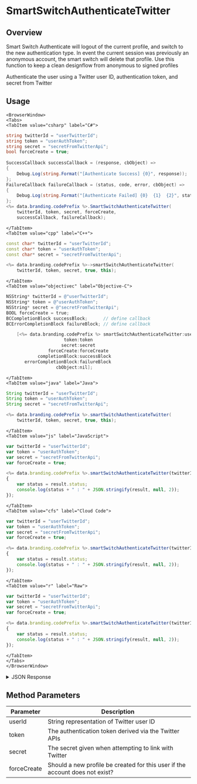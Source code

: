 # SmartSwitchAuthenticateTwitter
## Overview
Smart Switch Authenticate will logout of the current profile, and switch to the new authentication type.
In event the current session was previously an anonymous account, the smart switch will delete that profile.
Use this function to keep a clean designflow from anonymous to signed profiles

Authenticate the user using a Twitter user ID, authentication token, and secret from Twitter

## Usage

```mdx-code-block
<BrowserWindow>
<Tabs>
<TabItem value="csharp" label="C#">
```

```csharp
string twitterId = "userTwitterId";
string token = "userAuthToken";
string secret = "secretFromTwitterApi";
bool forceCreate = true;
    
SuccessCallback successCallback = (response, cbObject) =>
{
    Debug.Log(string.Format("[Authenticate Success] {0}", response));
};
FailureCallback failureCallback = (status, code, error, cbObject) =>
{
    Debug.Log(string.Format("[Authenticate Failed] {0}  {1}  {2}", status, code, error));
};
<%= data.branding.codePrefix %>.SmartSwitchAuthenticateTwitter(
    twitterId, token, secret, forceCreate,
    successCallback, failureCallback);
```

```mdx-code-block
</TabItem>
<TabItem value="cpp" label="C++">
```

```cpp
const char* twitterId = "userTwitterId";
const char* token = "userAuthToken";
const char* secret = "secretFromTwitterApi";

<%= data.branding.codePrefix %>->smartSwitchAuthenticateTwitter(
    twitterId, token, secret, true, this);
```

```mdx-code-block
</TabItem>
<TabItem value="objectivec" label="Objective-C">
```

```objectivec
NSString* twitterId = @"userTwitterId";
NSString* token = @"userAuthToken";
NSString* secret = @"secretFromTwitterApi";
BOOL forceCreate = true;
BCCompletionBlock successBlock;      // define callback
BCErrorCompletionBlock failureBlock; // define callback

    [<%= data.branding.codePrefix %> smartSwitchAuthenticateTwitter:userID
                      token:token
                     secret:secret
                forceCreate:forceCreate
            completionBlock:successBlock
       errorCompletionBlock:failureBlock
                   cbObject:nil];
```

```mdx-code-block
</TabItem>
<TabItem value="java" label="Java">
```

```java
String twitterId = "userTwitterId";
String token = "userAuthToken";
String secret = "secretFromTwitterApi";

<%= data.branding.codePrefix %>.smartSwitchAuthenticateTwitter(
    twitterId, token, secret, true, this);
```

```mdx-code-block
</TabItem>
<TabItem value="js" label="JavaScript">
```

```javascript
var twitterId = "userTwitterId";
var token = "userAuthToken";
var secret = "secretFromTwitterApi";
var forceCreate = true;

<%= data.branding.codePrefix %>.smartSwitchAuthenticateTwitter(twitterId, token, secret, forceCreate, result =>
{
	var status = result.status;
	console.log(status + " : " + JSON.stringify(result, null, 2));
});
```

```mdx-code-block
</TabItem>
<TabItem value="cfs" label="Cloud Code">
```

```javascript
var twitterId = "userTwitterId";
var token = "userAuthToken";
var secret = "secretFromTwitterApi";
var forceCreate = true;

<%= data.branding.codePrefix %>.smartSwitchAuthenticateTwitter(twitterId, token, secret, forceCreate, result =>
{
	var status = result.status;
	console.log(status + " : " + JSON.stringify(result, null, 2));
});
```

```mdx-code-block
</TabItem>
<TabItem value="r" label="Raw">
```

```javascript
var twitterId = "userTwitterId";
var token = "userAuthToken";
var secret = "secretFromTwitterApi";
var forceCreate = true;

<%= data.branding.codePrefix %>.smartSwitchAuthenticateTwitter(twitterId, token, secret, forceCreate, result =>
{
	var status = result.status;
	console.log(status + " : " + JSON.stringify(result, null, 2));
});
```

```mdx-code-block
</TabItem>
</Tabs>
</BrowserWindow>
```

<details>
<summary>JSON Response</summary>

```javascript
var twitterId = "userTwitterId";
var token = "userAuthToken";
var secret = "secretFromTwitterApi";
var forceCreate = true;

<%= data.branding.codePrefix %>.smartSwitchAuthenticateTwitter(twitterId, token, secret, forceCreate, result =>
{
	var status = result.status;
	console.log(status + " : " + JSON.stringify(result, null, 2));
});
```
</details>

## Method Parameters
Parameter | Description
--------- | -----------
userId | String representation of Twitter user ID
token | The authentication token derived via the Twitter APIs
secret | The secret given when attempting to link with Twitter
forceCreate | Should a new profile be created for this user if the account does not exist?


